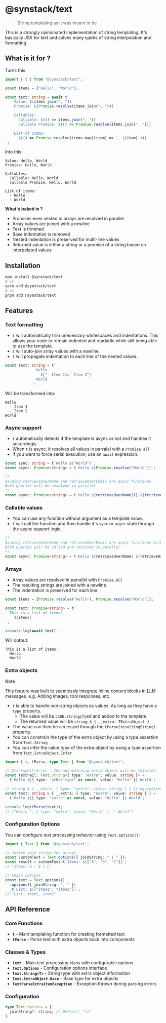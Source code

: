# @synstack/text

> String templating as it was meant to be

This is a strongly opinionated implementation of string templating. It's basically JSX for text and solves many quirks of string interpolation and formatting.

## What is it for ?

Turns this:

```ts
import { t } from "@synstack/text";

const items = ["Hello", "World"];

const text: string = await t`
    Value: ${items.join(", ")}
    Promise: ${Promise.resolve(items.join(", "))}

    Callables:
      Callable: ${() => items.join(", ")}
      Callable Promise: ${() => Promise.resolve(items.join(", "))}

    List of items:
      ${() => Promise.resolve(items.map((item) => `- ${item}`))}
`;
```

Into this:

```plain
Value: Hello, World
Promise: Hello, World

Callables:
  Callable: Hello, World
  Callable Promise: Hello, World

List of items:
  - Hello
  - World
```

**What's baked in ?**

- Promises even nested in arrays are resolved in parallel
- Array values are joined with a newline
- Text is trimmed
- Base indentation is removed
- Nested indentation is preserved for multi-line values
- Returned value is either a string or a promise of a string based on interpolated values

## Installation

```bash
npm install @synstack/text
# or
yarn add @synstack/text
# or
pnpm add @synstack/text
```

## Features

### Text formatting

- `t` will automatically trim unecessary whitespaces and indentations. This allows your code to remain indented and readable while still being able to use the template.
- `t` will auto-join array values with a newline.
- `t` will propagate indentation to each line of the nested values.

```ts
const text: string = t`
              Hello
                ${"- Item 1\n- Item 2"}
              World
            `;
```

Will be transformed into:

```plain
Hello
  - Item 1
  - Item 2
World
```

### Async support

- `t` automatically detects if the template is async or not and handles it accordingly.
- When `t` is async, it resolves all values in parralel with a `Promise.all`
- If you want to force serial execution, use an `await` expression.

```ts
const sync: string = t`Hello ${"World"}`;
const async: Promise<string> = t`Hello ${Promise.resolve("World")}`;

/*
Asuming retrieveUserName and retrieveUserEmail are async functions
Both queries will be resolved in parallel 
*/
const async: Promise<string> = t`Hello ${retrieveUserName()} ${retrieveUserEmail()}`;
```

### Callable values

- You can use any function without argument as a template value.
- `t` will call the function and then handle it's `sync` or `async` state through the async support logic.

```ts
/*
Asuming retrieveUserName and retrieveUserEmail are async functions with no arguments
Both queries will be called and resolved in parallel 
*/
const async: Promise<string> = t`Hello ${retrieveUserName} ${retrieveUserEmail}`;
```

### Arrays

- Array values are resolved in parrallel with `Promise.all`
- The resulting strings are joined with a newline
- The indentation is preserved for each line

```ts
const items = [Promise.resolve("Hello"), Promise.resolve("World")];

const text: Promise<string> = t`
  This is a list of items:
    ${items}
`;

console.log(await text);
```

Will output:

```plain
This is a list of items:
  Hello
  World
```

### Extra objects

> [!NOTE]
> This feature was built to seemlessly integrate inline content blocks in LLM messages.
> e.g. Adding images, tool responses, etc.

- `t` is able to handle non-string objects as values. As long as they have a `type` property.
  - The value will be `JSON.stringify`ed and added to the template.
  - The returned value will be `string & { __extra: TExtraObject }`
- The value can then be accessed through the `tParse(resultingString)` property.
- You can constrain the type of the extra object by using a type assertion from `Text.String`
- You can infer the value type of the extra object by using a type assertion from `Text.ExtraObject.Infer`

```ts
import { t, tParse, type Text } from "@synstack/text";

// @ts-expect-error - The non-matching extra object will be rejected
const textFail: Text.String<{ type: "extra"; value: string }> =
  t`Hello ${{ type: "other-type" as const, value: "Hello" }} World`;

// string & { __extra: { type: "extra"; value: string } } is equivalent to Text.String<{ type: "extra"; value: string }>
const text: string & { __extra: { type: "extra"; value: string } } =
  t`Hello ${{ type: "extra" as const, value: "Hello" }} World`;

console.log(tParse(text));
// ["Hello ", { type: "extra", value: "Hello" }, " World"]
```

### Configuration Options

You can configure text processing behavior using `Text.options()`:

```ts
import { Text } from "@synstack/text";

// Custom join string for arrays
const customText = Text.options({ joinString: " | " });
const result = customText.t`Items: ${["A", "B", "C"]}`;
// "Items: A | B | C"

// Chain options
const text = Text.options()
  .options({ joinString: ", " })
  .t`List: ${["item1", "item2"]}`;
// "List: item1, item2"
```


## API Reference

### Core Functions

- **`t`** - Main templating function for creating formatted text
- **`tParse`** - Parse text with extra objects back into components

### Classes & Types

- **`Text`** - Main text processing class with configurable options
- **`Text.Options`** - Configuration options interface
- **`Text.String<T>`** - String type with extra object information
- **`Text.ExtraObject.Base`** - Base type for extra objects
- **`TextParseExtraItemException`** - Exception thrown during parsing errors

### Configuration

```ts
type Text.Options = {
  joinString?: string; // Default: "\n"
}
```
